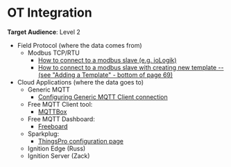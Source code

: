 # OT Integration

**Target Audience**: Level 2

- Field Protocol (where the data comes from)
    - Modbus TCP/RTU
        - [How to connect to a modbus slave (e.g. ioLogik)](https://www.moxa.com/doc/man/ThingsPro_Software_Suite_UM_e6.0.pdf#page=68)
        - [How to connect to a modbus slave with creating new template -- (see "Adding a Template" - bottom of page 69)](https://www.moxa.com/doc/man/ThingsPro_Software_Suite_UM_e6.0.pdf#page=69)
- Cloud Applications (where the data goes to)
    - Generic MQTT
        - [Configuring Generic MQTT Client connection](https://www.moxa.com/doc/man/ThingsPro_Software_Suite_UM_e6.0.pdf#page=88)
    - Free MQTT Client tool:
        - [MQTTBox](http://workswithweb.com/mqttbox.html)
    - Free MQTT Dashboard:
        - [Freeboard](https://freeboard.io/)
    - Sparkplug:
        - [ThingsPro configuration page](https://www.moxa.com/doc/man/ThingsPro_Software_Suite_UM_e6.0.pdf#page=89)
    - Ignition Edge (Russ)
    - Ignition Server (Zack)
